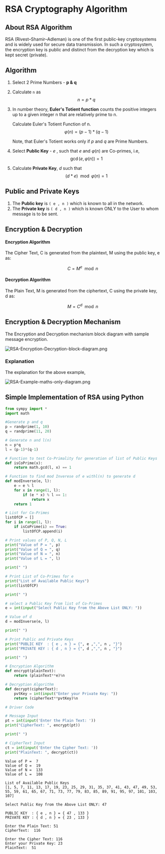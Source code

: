 # RSA Cryptography Algorithm

## About RSA Algorithm
RSA (Rivest–Shamir–Adleman) is one of the first public-key cryptosystems and is widely used for secure data transmission. In such a cryptosystem, the encryption key is public and distinct from the decryption key which is kept secret (private).

## Algorithm

1. Select 2 Prime Numbers - **p & q**
2. Calculate `n` as $$n = p * q$$
3. In number theory, **Euler's Totient function** counts the positive integers up to a given integer n that are relatively prime to n. 

   Calculate Euler's Totient Function of n.
   $$φ(n) = (p-1) * (q-1)$$

   Note, that Euler's Totient works only if $p$ and $q$ are Prime Numbers.
4. Select **Public Key** - $e$ , such that $e$ and $φ(n)$ are Co-primes, i.e, $$\gcd(e , φ(n))=1$$
5. Calculate **Private Key**, $d$ such that $$(d * e) \mod φ(n) = 1$$

## Public and Private Keys

1. The **Public  key** is `( e , n )` which is known to all in the network.
2. The **Private key** is `( d , n )` which is known ONLY to the User to whom message is to be sent.

## Encryption & Decryption

#### Encryption Algorithm

The Cipher Text, C is generated from the plaintext, M using the public key, e as:

$$C = M^e \mod n$$

#### Decryption Algorithm

The Plain Text, M is generated from the ciphertext, C using the private key, d as:

$$M = C^d \mod n$$

<!-- ![RSA-block-diagram%20%281%29.png](https://github.com/TanmoySG/Cryptography-Algorithm/blob/master/RSA-Algorithm/diagrams/RSA-block-diagram-image.png) -->

## Encryption & Decryption Mechanism

The Encryption and Decryption mechanism block diagram with sample message encryption.

![RSA-Encryption-Decryption-block-diagram.png](https://github.com/TanmoySG/Cryptography-Algorithm/blob/master/RSA-Algorithm/diagrams/RSA-Encryption-Decryption-block-diagram.jpg)

### Explanation

The explanation for the above example,

![RSA-Example-maths-only-diagram.png](https://github.com/TanmoySG/Cryptography-Algorithm/blob/master/RSA-Algorithm/diagrams/RSA-Example-maths-only-diagram.png)

## Simple Implementation of RSA using Python

```python
from sympy import *
import math 

#Generate p and q
p = randprime(1, 10)
q = randprime(11, 20)

# Generate n and l(n)
n = p*q
l = (p-1)*(q-1)

# Function to test Co-Primality for generation of list of Public Keys
def isCoPrime(x):
    return math.gcd(l, x) == 1

# Function to find mod Inverese of e withl(n) to generate d     
def modInverse(e, l):
    e = e % l
    for x in range(1, l):
        if (e * x) % l == 1:
            return x
    return 1

# List for Co-Primes
listOfCP = []
for i in range(1, l):
    if isCoPrime(i) == True:
        listOfCP.append(i)

# Print values of P, Q, N, L        
print("Value of P = ", p)
print("Value of Q = ", q)
print("Value of N = ", n)
print("Value of L = ", l)

print(" ")

# Print List of Co-Primes for e
print("List of Available Public Keys")
print(listOfCP)

print(" ")

# select a Public Key from list of Co-Primes
e = int(input("Select Public Key from the Above List ONLY: "))

# Value of d
d = modInverse(e, l)

print(" ")

# Print Public and Private Keys
print("PUBLIC KEY  : { e , n } = {", e ,",", n , "}")
print("PRIVATE KEY : { d , n } = {", d ,",", n , "}")

print(" ")

# Encryption Algorithm
def encrypt(plainText):
    return (plainText**e)%n

# Decryption Algorithm
def decrypt(cipherText):
    pvtKey = int(input("Enter your Private Key: "))
    return (cipherText**pvtKey)%n

# Driver Code

# Message Input
pt = int(input('Enter the Plain Text: '))
print("CipherText: ", encrypt(pt))

print(" ")

# CipherText Input
ct = int(input('Enter the Cipher Text: '))
print("PlainText: ", decrypt(ct))
```

```
Value of P =  7
Value of Q =  19
Value of N =  133
Value of L =  108
     
List of Available Public Keys
[1, 5, 7, 11, 13, 17, 19, 23, 25, 29, 31, 35, 37, 41, 43, 47, 49, 53, 55, 59, 61, 65, 67, 71, 73, 77, 79, 83, 85, 89, 91, 95, 97, 101, 103, 107]
     
Select Public Key from the Above List ONLY: 47
     
PUBLIC KEY  : { e , n } = { 47 , 133 }
PRIVATE KEY : { d , n } = { 23 , 133 }
     
Enter the Plain Text: 51
CipherText:  116
     
Enter the Cipher Text: 116
Enter your Private Key: 23
PlainText:  51

```
